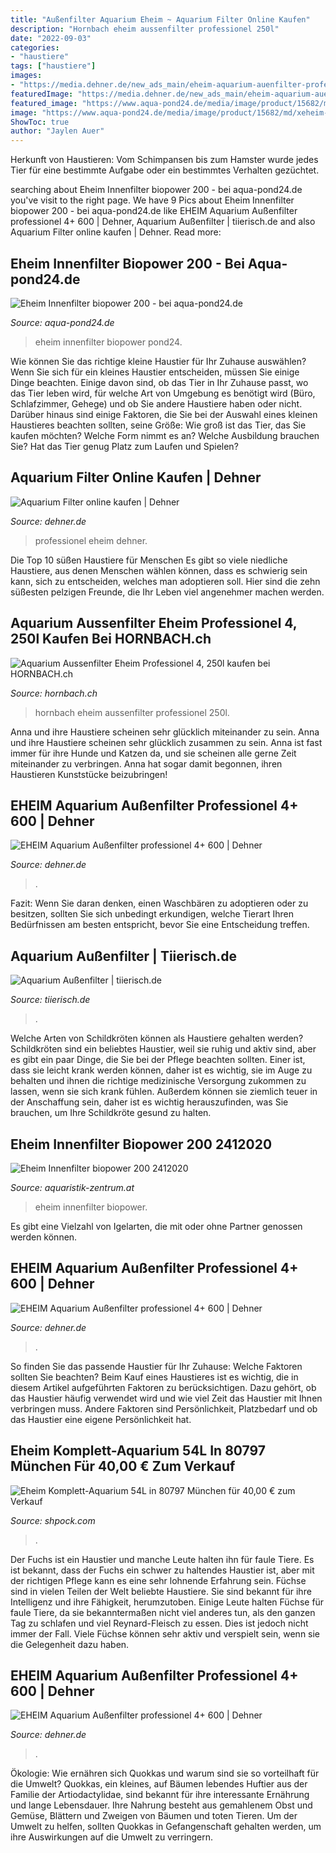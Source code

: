 ```yaml
---
title: "Außenfilter Aquarium Eheim ~ Aquarium Filter Online Kaufen"
description: "Hornbach eheim aussenfilter professionel 250l"
date: "2022-09-03"
categories:
- "haustiere"
tags: ["haustiere"]
images:
- "https://media.dehner.de/new_ads_main/eheim-aquarium-auenfilter-professionel-4-600/2894020_WE_FS_001_EheimAquariumfilterAussenfilterProfessionel600.jpg"
featuredImage: "https://media.dehner.de/new_ads_main/eheim-aquarium-auenfilter-professionel-4-600/2894020_WE_FS_001_EheimAquariumfilterAussenfilterProfessionel600.jpg"
featured_image: "https://www.aqua-pond24.de/media/image/product/15682/md/xeheim-innenfilter-biopower-200.jpg.pagespeed.ic.viu1Yc0tEU.jpg"
image: "https://www.aqua-pond24.de/media/image/product/15682/md/xeheim-innenfilter-biopower-200.jpg.pagespeed.ic.viu1Yc0tEU.jpg"
ShowToc: true
author: "Jaylen Auer"
---
```



Herkunft von Haustieren: Vom Schimpansen bis zum Hamster wurde jedes Tier für eine bestimmte Aufgabe oder ein bestimmtes Verhalten gezüchtet.

	

		
searching about Eheim Innenfilter biopower 200 - bei aqua-pond24.de you've visit to the right page. We have 9 Pics about Eheim Innenfilter biopower 200 - bei aqua-pond24.de like EHEIM Aquarium Außenfilter professionel 4+ 600 | Dehner, Aquarium Außenfilter | tiierisch.de and also Aquarium Filter online kaufen | Dehner. Read more:
		
    
## Eheim Innenfilter Biopower 200 - Bei Aqua-pond24.de

<img loading=lazy src="https://www.aqua-pond24.de/media/image/product/15682/md/xeheim-innenfilter-biopower-200.jpg.pagespeed.ic.viu1Yc0tEU.jpg" onerror="this.onerror=null;this.src='https://tse3.mm.bing.net/th?id=OIP.GVD3CpMtIV2cSuBWKm8xJgHaHa&amp;pid=15.1';" alt="Eheim Innenfilter biopower 200 - bei aqua-pond24.de">

_Source: aqua-pond24.de_

>eheim innenfilter biopower pond24. 

	

Wie können Sie das richtige kleine Haustier für Ihr Zuhause auswählen?
Wenn Sie sich für ein kleines Haustier entscheiden, müssen Sie einige Dinge beachten. Einige davon sind, ob das Tier in Ihr Zuhause passt, wo das Tier leben wird, für welche Art von Umgebung es benötigt wird (Büro, Schlafzimmer, Gehege) und ob Sie andere Haustiere haben oder nicht. Darüber hinaus sind einige Faktoren, die Sie bei der Auswahl eines kleinen Haustieres beachten sollten, seine Größe: Wie groß ist das Tier, das Sie kaufen möchten? Welche Form nimmt es an? Welche Ausbildung brauchen Sie? Hat das Tier genug Platz zum Laufen und Spielen?

    
## Aquarium Filter Online Kaufen | Dehner

<img loading=lazy src="https://media.dehner.de/new_product_list_normal/eheim-professionel-4-350-auenfilter/2893972_WE_FS_001_EheimAquariumfilterAussenfilter350.jpg" onerror="this.onerror=null;this.src='https://tse2.mm.bing.net/th?id=OIP.ISWxa8ZJCcP_Nv20wOHx1AAAAA&amp;pid=15.1';" alt="Aquarium Filter online kaufen | Dehner">

_Source: dehner.de_

>professionel eheim dehner. 

	

Die Top 10 süßen Haustiere für Menschen
Es gibt so viele niedliche Haustiere, aus denen Menschen wählen können, dass es schwierig sein kann, sich zu entscheiden, welches man adoptieren soll. Hier sind die zehn süßesten pelzigen Freunde, die Ihr Leben viel angenehmer machen werden.

    
## Aquarium Aussenfilter Eheim Professionel 4, 250l Kaufen Bei HORNBACH.ch

<img loading=lazy src="https://cdn.hornbach.ch/data/shop/D04/001/780/497/113/77/DV_8_5883810_02_4c_CH_20161011155543.jpg" onerror="this.onerror=null;this.src='https://tse1.mm.bing.net/th?id=OIP.u_adve1b5NoFdd9-A-BvXAHaF7&amp;pid=15.1';" alt="Aquarium Aussenfilter Eheim Professionel 4, 250l kaufen bei HORNBACH.ch">

_Source: hornbach.ch_

>hornbach eheim aussenfilter professionel 250l. 

	

Anna und ihre Haustiere scheinen sehr glücklich miteinander zu sein.
Anna und ihre Haustiere scheinen sehr glücklich zusammen zu sein. Anna ist fast immer für ihre Hunde und Katzen da, und sie scheinen alle gerne Zeit miteinander zu verbringen. Anna hat sogar damit begonnen, ihren Haustieren Kunststücke beizubringen!

    
## EHEIM Aquarium Außenfilter Professionel 4+ 600 | Dehner

<img loading=lazy src="https://media.dehner.de/new_ads_description/eheim-aquarium-auenfilter-professionel-4-600/2894020_WE_FS_002_EheimAquariumfilterAussenfilterProfessionel600.jpg" onerror="this.onerror=null;this.src='https://tse2.mm.bing.net/th?id=OIP.XhUkTZWWgLs-NqKTHCuWTgHaIp&amp;pid=15.1';" alt="EHEIM Aquarium Außenfilter professionel 4+ 600 | Dehner">

_Source: dehner.de_

>. 

	

Fazit: Wenn Sie daran denken, einen Waschbären zu adoptieren oder zu besitzen, sollten Sie sich unbedingt erkundigen, welche Tierart Ihren Bedürfnissen am besten entspricht, bevor Sie eine Entscheidung treffen.

    
## Aquarium Außenfilter | Tiierisch.de

<img loading=lazy src="https://d1aev0esfa35jt.cloudfront.net/medium/e/eheim-classic-aquarium-aussenfilter-1561399927.jpg" onerror="this.onerror=null;this.src='https://tse2.mm.bing.net/th?id=OIP.XiV8T7KvXF40uPpmX-cWfAAAAA&amp;pid=15.1';" alt="Aquarium Außenfilter | tiierisch.de">

_Source: tiierisch.de_

>. 

	

Welche Arten von Schildkröten können als Haustiere gehalten werden?
Schildkröten sind ein beliebtes Haustier, weil sie ruhig und aktiv sind, aber es gibt ein paar Dinge, die Sie bei der Pflege beachten sollten. Einer ist, dass sie leicht krank werden können, daher ist es wichtig, sie im Auge zu behalten und ihnen die richtige medizinische Versorgung zukommen zu lassen, wenn sie sich krank fühlen. Außerdem können sie ziemlich teuer in der Anschaffung sein, daher ist es wichtig herauszufinden, was Sie brauchen, um Ihre Schildkröte gesund zu halten.

    
## Eheim Innenfilter Biopower 200 2412020

<img loading=lazy src="http://www.aquaristik-zentrum.at/shop/media/images/popup/eheim_biopower200_innenfilter.jpg" onerror="this.onerror=null;this.src='https://tse1.mm.bing.net/th?id=OIP.8pBaIOUcrGT9sqiWqj454gHaI2&amp;pid=15.1';" alt="Eheim Innenfilter biopower 200 2412020">

_Source: aquaristik-zentrum.at_

>eheim innenfilter biopower. 

	

Es gibt eine Vielzahl von Igelarten, die mit oder ohne Partner genossen werden können.

    
## EHEIM Aquarium Außenfilter Professionel 4+ 600 | Dehner

<img loading=lazy src="https://media.dehner.de/new_ads_main/eheim-aquarium-auenfilter-professionel-4-600/2894020_WE_FS_001_EheimAquariumfilterAussenfilterProfessionel600.jpg" onerror="this.onerror=null;this.src='https://tse2.mm.bing.net/th?id=OIP.fq-ECNqMT1KHIqNBGf3O_wHaIp&amp;pid=15.1';" alt="EHEIM Aquarium Außenfilter professionel 4+ 600 | Dehner">

_Source: dehner.de_

>. 

	

So finden Sie das passende Haustier für Ihr Zuhause: Welche Faktoren sollten Sie beachten?
Beim Kauf eines Haustieres ist es wichtig, die in diesem Artikel aufgeführten Faktoren zu berücksichtigen. Dazu gehört, ob das Haustier häufig verwendet wird und wie viel Zeit das Haustier mit Ihnen verbringen muss. Andere Faktoren sind Persönlichkeit, Platzbedarf und ob das Haustier eine eigene Persönlichkeit hat.

    
## Eheim Komplett-Aquarium 54L In 80797 München Für 40,00 € Zum Verkauf

<img loading=lazy src="https://webimg.secondhandapp.com/1.1/5e25c4aab633c0256c587f15" onerror="this.onerror=null;this.src='https://tse4.mm.bing.net/th?id=OIP.8pQGiHZvvg0qTFfwfZbH2gHaJ4&amp;pid=15.1';" alt="Eheim Komplett-Aquarium 54L in 80797 München für 40,00 € zum Verkauf">

_Source: shpock.com_

>. 

	

Der Fuchs ist ein Haustier und manche Leute halten ihn für faule Tiere. Es ist bekannt, dass der Fuchs ein schwer zu haltendes Haustier ist, aber mit der richtigen Pflege kann es eine sehr lohnende Erfahrung sein.
Füchse sind in vielen Teilen der Welt beliebte Haustiere. Sie sind bekannt für ihre Intelligenz und ihre Fähigkeit, herumzutoben. Einige Leute halten Füchse für faule Tiere, da sie bekanntermaßen nicht viel anderes tun, als den ganzen Tag zu schlafen und viel Reynard-Fleisch zu essen. Dies ist jedoch nicht immer der Fall. Viele Füchse können sehr aktiv und verspielt sein, wenn sie die Gelegenheit dazu haben.

    
## EHEIM Aquarium Außenfilter Professionel 4+ 600 | Dehner

<img loading=lazy src="https://media.dehner.de/new_ads_zoom/eheim-aquarium-auenfilter-professionel-4-600/2894020_WE_FS_002_EheimAquariumfilterAussenfilterProfessionel600.jpg" onerror="this.onerror=null;this.src='https://tse2.mm.bing.net/th?id=OIP.FaxmmIGc0Pio0DJB5OTKpQHaIp&amp;pid=15.1';" alt="EHEIM Aquarium Außenfilter professionel 4+ 600 | Dehner">

_Source: dehner.de_

>. 

	

Ökologie: Wie ernähren sich Quokkas und warum sind sie so vorteilhaft für die Umwelt?
Quokkas, ein kleines, auf Bäumen lebendes Huftier aus der Familie der Artiodactylidae, sind bekannt für ihre interessante Ernährung und lange Lebensdauer. Ihre Nahrung besteht aus gemahlenem Obst und Gemüse, Blättern und Zweigen von Bäumen und toten Tieren. Um der Umwelt zu helfen, sollten Quokkas in Gefangenschaft gehalten werden, um ihre Auswirkungen auf die Umwelt zu verringern.


